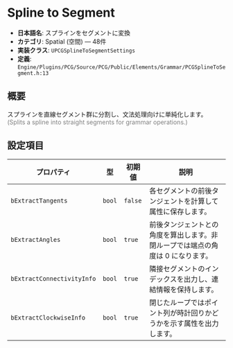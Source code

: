# Spline to Segment

- **日本語名**: スプラインをセグメントに変換
- **カテゴリ**: Spatial (空間) — 48件
- **実装クラス**: `UPCGSplineToSegmentSettings`
- **定義**: `Engine/Plugins/PCG/Source/PCG/Public/Elements/Grammar/PCGSplineToSegment.h:13`

## 概要

スプラインを直線セグメント群に分割し、文法処理向けに単純化します。<br><span style='color:gray'>(Splits a spline into straight segments for grammar operations.)</span>

## 設定項目


| プロパティ | 型 | 初期値 | 説明 |
| --- | --- | --- | --- |
| `bExtractTangents` | `bool` | `false` | 各セグメントの前後タンジェントを計算して属性に保存します。 |
| `bExtractAngles` | `bool` | `true` | 前後タンジェントとの角度を算出します。非閉ループでは端点の角度は 0 になります。 |
| `bExtractConnectivityInfo` | `bool` | `true` | 隣接セグメントのインデックスを出力し、連結情報を保持します。 |
| `bExtractClockwiseInfo` | `bool` | `true` | 閉じたループではポイント列が時計回りかどうかを示す属性を出力します。 |
